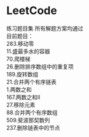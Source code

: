 # LeetCode
练习题目集
所有解题方案均通过<br>
目前题目：<br>
283.移动零<br>
11.盛最多水的容器<br>
70.爬楼梯<br>
26.删除排序数组中的重复项<br>
189.旋转数组<br>
21.合并两个有序链表<br>
1.两数之和<br>
167.两数之和II<br>
27.移除元素<br>
88.合并两个有序数组<br>
509.斐波那契数列<br>
237.删除链表中的节点<br>
